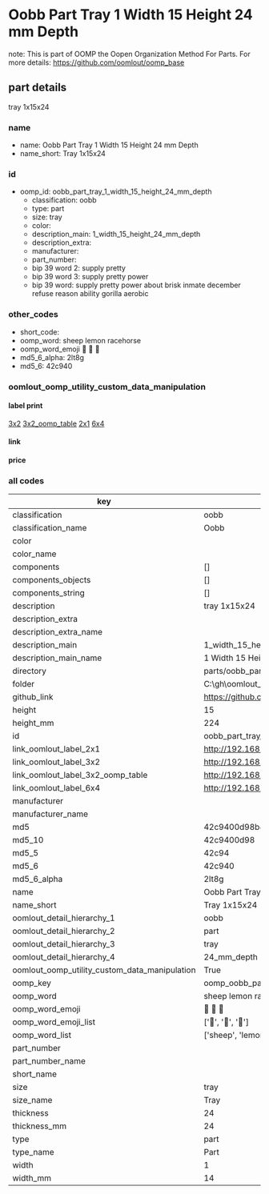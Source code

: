 # Oobb Part Tray 1 Width 15 Height 24 mm Depth  

note: This is part of OOMP the Oopen Organization Method For Parts. For more details: https://github.com/oomlout/oomp_base

##  part details
  



tray 1x15x24



### name
* name: Oobb Part Tray 1 Width 15 Height 24 mm Depth
* name_short: Tray 1x15x24 
### id
* oomp_id: oobb_part_tray_1_width_15_height_24_mm_depth
  * classification: oobb
  * type: part
  * size: tray
  * color: 
  * description_main: 1_width_15_height_24_mm_depth
  * description_extra: 
  * manufacturer: 
  * part_number: 
  * bip 39 word 2: supply pretty
  * bip 39 word 3: supply pretty power
  * bip 39 word: supply pretty power about brisk inmate december refuse reason ability gorilla aerobic

### other_codes
* short_code: 
* oomp_word: sheep lemon racehorse
* oomp_word_emoji :sheep: :lemon: :racehorse:
* md5_6_alpha: 2lt8g
* md5_6: 42c940






### oomlout_oomp_utility_custom_data_manipulation
#### label print
[3x2](http://192.168.1.245:1112/?label=oomp%202lt8g)
[3x2_oomp_table](http://192.168.1.108:1112/?label=oomp%202lt8g)
[2x1](http://192.168.1.242:1112/?label=oomp%202lt8g)
[6x4](http://192.168.1.55:1112/?label=oomp%202lt8g)    

#### link

                              

#### price







### all codes 
| key | value |  
| --- | --- |  
| classification | oobb |  
| classification_name | Oobb |  
| color |  |  
| color_name |  |  
| components | [] |  
| components_objects | [] |  
| components_string | [] |  
| description | tray 1x15x24 |  
| description_extra |  |  
| description_extra_name |  |  
| description_main | 1_width_15_height_24_mm_depth |  
| description_main_name | 1 Width 15 Height 24 mm Depth |  
| directory | parts/oobb_part_tray_1_width_15_height_24_mm_depth |  
| folder | C:\gh\oomlout_oobb_version_4_generated_parts\things\oobb_part_tray_1_width_15_height_24_mm_depth |  
| github_link | https://github.com/oomlout/oomlout_oomp_part_src/tree/main/parts/oobb_part_tray_1_width_15_height_24_mm_depth |  
| height | 15 |  
| height_mm | 224 |  
| id | oobb_part_tray_1_width_15_height_24_mm_depth |  
| link_oomlout_label_2x1 | http://192.168.1.242:1112/?label=oomp%202lt8g |  
| link_oomlout_label_3x2 | http://192.168.1.245:1112/?label=oomp%202lt8g |  
| link_oomlout_label_3x2_oomp_table | http://192.168.1.108:1112/?label=oomp%202lt8g |  
| link_oomlout_label_6x4 | http://192.168.1.55:1112/?label=oomp%202lt8g |  
| manufacturer |  |  
| manufacturer_name |  |  
| md5 | 42c9400d98b46715d10e200752aa8ece |  
| md5_10 | 42c9400d98 |  
| md5_5 | 42c94 |  
| md5_6 | 42c940 |  
| md5_6_alpha | 2lt8g |  
| name | Oobb Part Tray 1 Width 15 Height 24 mm Depth |  
| name_short | Tray 1x15x24  |  
| oomlout_detail_hierarchy_1 | oobb |  
| oomlout_detail_hierarchy_2 | part |  
| oomlout_detail_hierarchy_3 | tray |  
| oomlout_detail_hierarchy_4 | 24_mm_depth |  
| oomlout_oomp_utility_custom_data_manipulation | True |  
| oomp_key | oomp_oobb_part_tray_1_width_15_height_24_mm_depth |  
| oomp_word | sheep lemon racehorse |  
| oomp_word_emoji | :sheep: :lemon: :racehorse: |  
| oomp_word_emoji_list | [':sheep:', ':lemon:', ':racehorse:'] |  
| oomp_word_list | ['sheep', 'lemon', 'racehorse'] |  
| part_number |  |  
| part_number_name |  |  
| short_name |  |  
| size | tray |  
| size_name | Tray |  
| thickness | 24 |  
| thickness_mm | 24 |  
| type | part |  
| type_name | Part |  
| width | 1 |  
| width_mm | 14 |  
